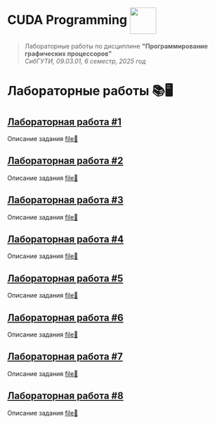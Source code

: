 <h1>CUDA Programming <img src="https://img.icons8.com/color/60/000000/nvidia.png" style="vertical-align: middle; height: 60px;"/></h1>

> Лабораторные работы по дисциплине **"Программирование графических процессоров"**  
> *СибГУТИ, 09.03.01, 6 семестр, 2025 год*

# Лабораторные работы 📚🖥️
## [Лабораторная работа #1](labs/lab1/)
Описание задания [file📄](docs/lab1.pdf)

## [Лабораторная работа #2](labs/lab2/)
Описание задания [file📄](docs/lab2.pdf)


## [Лабораторная работа #3](labs/lab3/)
Описание задания [file📄](docs/lab3.pdf)


## [Лабораторная работа #4](labs/lab4/)
Описание задания [file📄](docs/lab4.pdf)


## [Лабораторная работа #5](labs/lab5/)
Описание задания [file📄](docs/lab5.pdf)


## [Лабораторная работа #6](labs/lab6/)
Описание задания [file📄](docs/lab6.pdf)


## [Лабораторная работа #7](labs/lab7/)
Описание задания [file📄](docs/lab7.pdf)


## [Лабораторная работа #8](labs/lab8/)
Описание задания [file📄](docs/lab8.pdf)

